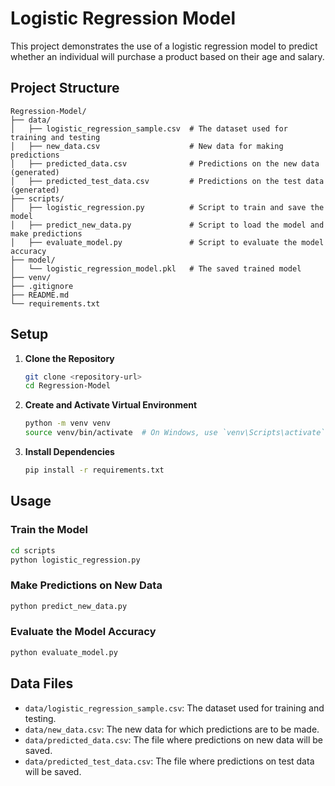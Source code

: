 # Logistic Regression Model

This project demonstrates the use of a logistic regression model to predict whether an individual will purchase a product based on their age and salary.

## Project Structure

```
Regression-Model/
├── data/
│   ├── logistic_regression_sample.csv  # The dataset used for training and testing
│   ├── new_data.csv                    # New data for making predictions
│   ├── predicted_data.csv              # Predictions on the new data (generated)
│   ├── predicted_test_data.csv         # Predictions on the test data (generated)
├── scripts/
│   ├── logistic_regression.py          # Script to train and save the model
│   ├── predict_new_data.py             # Script to load the model and make predictions
│   ├── evaluate_model.py               # Script to evaluate the model accuracy
├── model/
│   └── logistic_regression_model.pkl   # The saved trained model
├── venv/
├── .gitignore
├── README.md
└── requirements.txt
```

## Setup

1. **Clone the Repository**
    ```bash
    git clone <repository-url>
    cd Regression-Model
    ```

2. **Create and Activate Virtual Environment**
    ```bash
    python -m venv venv
    source venv/bin/activate  # On Windows, use `venv\Scripts\activate`
    ```

3. **Install Dependencies**
    ```bash
    pip install -r requirements.txt
    ```

## Usage

### Train the Model
```bash
cd scripts
python logistic_regression.py
```

### Make Predictions on New Data
```bash
python predict_new_data.py
```

### Evaluate the Model Accuracy
```bash
python evaluate_model.py
```

## Data Files

- `data/logistic_regression_sample.csv`: The dataset used for training and testing.
- `data/new_data.csv`: The new data for which predictions are to be made.
- `data/predicted_data.csv`: The file where predictions on new data will be saved.
- `data/predicted_test_data.csv`: The file where predictions on test data will be saved.